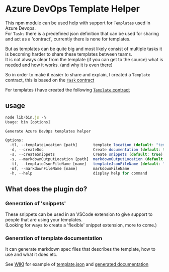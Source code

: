 # Azure DevOps Template Helper

This npm module can be used help with support for `Templates` used in Azure Devops.  
For `Tasks` there is a predefined json definition that can be used for sharing and act as a 'contract', currently there is none for templates.  

But as templates can be quite big and most likely consist of multiple tasks it is becoming harder to share these templates between teams.  
It is not always clear from the template (if you can get to the source) what is needed and how it works. (and why it is even there)  

So in order to make it easier to share and explain, I created a `Template` contract, this is based on the [`Task` contract](https://raw.githubusercontent.com/Microsoft/azure-pipelines-task-lib/master/tasks.schema.json)  

For templates i have created the following [`Template` contract](https://raw.githubusercontent.com/hvdb/ado-template-helper/master/template.schema.json)  


## usage

```javascript
node lib/bin.js -h
Usage: bin [options]

Generate Azure DevOps templates helper

Options:
  -tl, --templateLocation [path]       template location (default: "templates")
  -d, --createDoc                      Create documentation (default: true)
  -s, --createSnippets                 Create snippets (default: true)
  -s, --markdownOutputLocation [path]  markdownOutputLocation (default: "docs")
  -tf, --templateJsonFileName [name]   templateJsonFileName (default: "template.json")
  -mf, --markdownFileName [name]       markdownFileName
  -h, --help                           display help for command
```



## What does the plugin do?

### Generation of 'snippets'

These snippets can be used in an VSCode extension to give support to people that are using your templates.  
(Looking for ways to create a 'flexible' snippet extension, more to come.)  

### Generation of template documentation

It can generate markdown spec files that describes the template, how to use and what it does etc.  


See [WIKI](https://github.com/hvdb/ado-template-helper/wiki) for example of [template.json](https://github.com/hvdb/ado-template-helper/wiki/Example-template.json) and [generated documentation](https://github.com/hvdb/ado-template-helper/wiki/Documentation-example)

